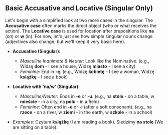 ## Basic Accusative and Locative (Singular Only)

Let's begin with a simplified look at two more cases in the singular. The __Accusative case__ often marks the direct object (who or what receives the action). The __Locative case__ is used for location after prepositions like __na__ (on) or __w__ (in). For now, let's just see how simple singular nouns change (adjectives also change, but we'll keep it very basic here).

*   __Accusative (Singular):__
    
    *   _Masculine Inanimate &amp; Neuter:_ Look like the Nominative. (e.g., Widzę __dom__ - I see a house, Widzę __miasto__ - I see a city)
    *   _Feminine:_ End in __-ę__. (e.g., Widzę __kobietę__ - I see a woman, Widzę __książkę__ - I see a book)
    
    
    
*   __Locative with 'na/w' (Singular):__
    
    *   _Masculine/Neuter:_ Ends in __-e__ or __-u__. (e.g., na __stole__ - on a table, w __mieście__ - in a city, na __polu__ - in a field)
    *   _Feminine:_ Often end in __-e__ or __-i__ (after a soft consonant). (e.g., na __rzece__ - on a river, w __ziemi__ - in the earth, w __szkole__ - in a school)
    
    
    
*   _Examples:_ Czytam __książkę__ (I am reading a book). Siedzimy __na stole__ (We are sitting on a table).